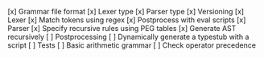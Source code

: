 [x] Grammar file format
  [x] Lexer type
  [x] Parser type
  [x] Versioning
[x] Lexer
  [x] Match tokens using regex
  [x] Postprocess with eval scripts
[x] Parser
  [x] Specify recursive rules using PEG tables
  [x] Generate AST recursively
[ ] Postprocessing
  [ ] Dynamically generate a typestub with a script
[ ] Tests
  [ ] Basic arithmetic grammar
    [ ] Check operator precedence